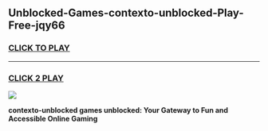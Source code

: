 
## Unblocked-Games-contexto-unblocked-Play-Free-jqy66
<h3>
<a href="https://premium76.site?title=contexto-unblocked&ref=19M">CLICK TO PLAY</a></h3>
<hr>

<h3>
<a href="https://premium76.site?title=contexto-unblocked&ref=19M">CLICK 2 PLAY</a>
  
</h3>

<a href="https://premium76.site?title=contexto-unblocked&ref=19M"><img src="https://clearcache.store/games.png"></a>


**contexto-unblocked games unblocked: Your Gateway to Fun and Accessible Online Gaming**
